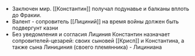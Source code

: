 * Заключен мир. [[Константин]] получал подунавье и балканы вплоть до Фракии.
* Валент - сопровитель [[Лициний]] на время войны должен быть подвергунт казни
* Без уведомления и согласия Лициния Константин назначает сопровителей-цезарей: своих сыновей [[Крисп]] и Константина, а также сына Линициния (своего племянника) - Лициниана 